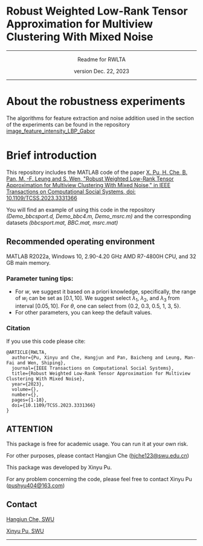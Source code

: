 # Robust Weighted Low-Rank Tensor Approximation for Multiview Clustering With Mixed Noise
---

<p align="center">Readme for RWLTA</p>
<p align="center">version Dec. 22, 2023</p>

---

# About the robustness experiments
The algorithms for feature extraction and noise addition used in the section of the experiments can be found in the repository [image_feature_intensity_LBP_Gabor](https://github.com/xinyu-pu/image_feature_intensity_LBP_Gabor.git)

# Brief introduction
This repository includes the MATLAB code of the paper [X. Pu, H. Che, B. Pan, M. -F. Leung and S. Wen, "Robust Weighted Low-Rank Tensor Approximation for Multiview Clustering With Mixed Noise," in IEEE Transactions on Computational Social Systems, doi: 10.1109/TCSS.2023.3331366](https://doi.org/10.1109/TCSS.2023.3331366)

You will find an example of using this code in the repository *(Demo_bbcsport.d, Demo_bbc4.m, Demo_msrc.m)* and the corresponding datasets *(bbcsport.mat, BBC.mat, msrc.mat)*

## Recommended operating environment
MATLAB R2022a, Windows 10, 2.90-4.20 GHz AMD R7-4800H CPU, and 32 GB main memory.

### Parameter tuning tips:
- For $w$, we suggest it based on a priori knowledge, specifically, the range of $w_i$ can be set as $[0.1, 10]$. We suggest select $\lambda_1$, $\lambda_2$, and $\lambda_3$ from interval $[0.05, 10]$. For $\theta$, one can select from {0.2, 0.3, 0.5, 1, 3, 5}.
- For other parameters, you can keep the default values.

### Citation
If you use this code please cite:
```
@ARTICLE{RWLTA,
  author={Pu, Xinyu and Che, Hangjun and Pan, Baicheng and Leung, Man-Fai and Wen, Shiping},
  journal={IEEE Transactions on Computational Social Systems}, 
  title={Robust Weighted Low-Rank Tensor Approximation for Multiview Clustering With Mixed Noise}, 
  year={2023},
  volume={},
  number={},
  pages={1-18},
  doi={10.1109/TCSS.2023.3331366}
}
```

## ATTENTION
This package is free for academic usage. You can run it at your own risk. 

For other purposes, please contact Hangjun Che (hjche123@swu.edu.cn)

This package was developed by Xinyu Pu.

For any problem concerning the code, please feel free to contact Xinyu Pu (pushyu404@163.com)

## Contact
[Hangjun Che, SWU](mailto:hjche123@swu.edu.cn)

[Xinyu Pu, SWU](mailto:xndsb330@email.swu.edu.cn)

---
